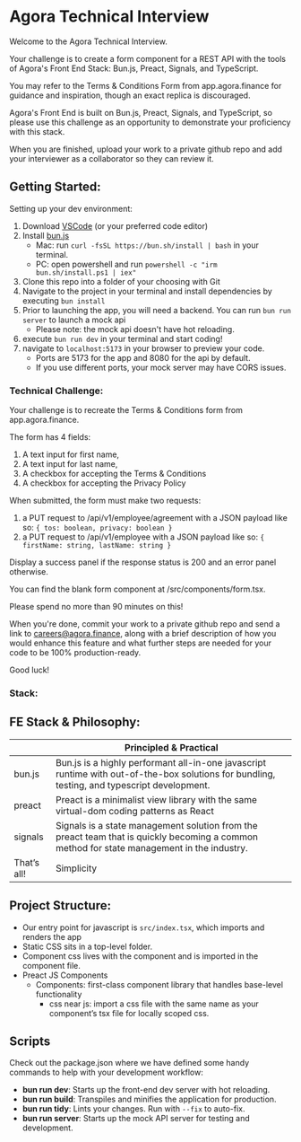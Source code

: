 # Agora Technical Interview

Welcome to the Agora Technical Interview.

Your challenge is to create a form component for a REST API with the tools of Agora's Front End Stack: Bun.js, Preact, Signals, and TypeScript.

You may refer to the Terms & Conditions Form from app.agora.finance for guidance and inspiration, though an exact replica is discouraged.

Agora's Front End is built on Bun.js, Preact, Signals, and TypeScript, so please use this challenge as an opportunity to demonstrate your proficiency with this stack.

When you are finished, upload your work to a private github repo and add your interviewer as a collaborator so they can review it.

## Getting Started:

Setting up your dev environment:

1. Download [VSCode](https://code.visualstudio.com/) (or your preferred code editor)
2. Install [bun.js](https://bun.sh/)
   - Mac: run `curl -fsSL https://bun.sh/install | bash` in your terminal.
   - PC: open powershell and run `powershell -c "irm bun.sh/install.ps1 | iex"`
3. Clone this repo into a folder of your choosing with Git
4. Navigate to the project in your terminal and install dependencies by executing `bun install`
5. Prior to launching the app, you will need a backend.  You can run `bun run server` to launch a mock api
   - Please note: the mock api doesn't have hot reloading.
6. execute `bun run dev` in your terminal and start coding!
7. navigate to `localhost:5173` in your browser to preview your code.
   - Ports are 5173 for the app and 8080 for the api by default.
   - If you use different ports, your mock server may have CORS issues.

### Technical Challenge:

Your challenge is to recreate the Terms & Conditions form from app.agora.finance.

The form has 4 fields:
1. A text input for first name,
2. A text input for last name,
3. A checkbox for accepting the Terms & Conditions
4. A checkbox for accepting the Privacy Policy

When submitted, the form must make two requests:

1. a PUT request to /api/v1/employee/agreement with a JSON payload like so:
`{ tos: boolean, privacy: boolean }`
1. a PUT request to /api/v1/employee with a JSON payload like so:
`{ firstName: string, lastName: string }`

Display a success panel if the response status is 200 and an error panel otherwise.

You can find the blank form component at /src/components/form.tsx.

Please spend no more than 90 minutes on this!

When you're done, commit your work to a private github repo and send a link to careers@agora.finance, along with a brief description of how you would enhance this feature and what further steps are needed for your code to be 100% production-ready.

Good luck!

### Stack:

## FE Stack & Philosophy:

|              | Principled & Practical                                                                                                                              |
| -------------- | ----------------------------------------------------------------------------------------------------------------------------------------------------- |
| bun.js       | Bun.js is a highly performant all-in-one javascript runtime with out-of-the-box solutions for bundling, testing, and typescript development.        |
| preact       | Preact is a minimalist view library with the same virtual-dom coding patterns as React                                                              |
| signals      | Signals is a state management solution from the preact team that is quickly becoming a common method for state management in the industry. |
| That’s all! | Simplicity                                                                                                                                          |

## Project Structure:

- Our entry point for javascript is `src/index.tsx`, which imports and renders the app
- Static CSS sits in a top-level folder.
- Component css lives with the component and is imported in the component file.
- Preact JS Components
  - Components: first-class component library that handles base-level functionality
    - css near js: import a css file with the same name as your component’s tsx file for locally scoped css.

## Scripts

Check out the package.json where we have defined some handy commands to help with your development workflow:

- **bun run dev**: Starts up the front-end dev server with hot reloading.
- **bun run build**: Transpiles and minifies the application for production.
- **bun run tidy**: Lints your changes. Run with `--fix` to auto-fix.
- **bun run server**: Starts up the mock API server for testing and development.
